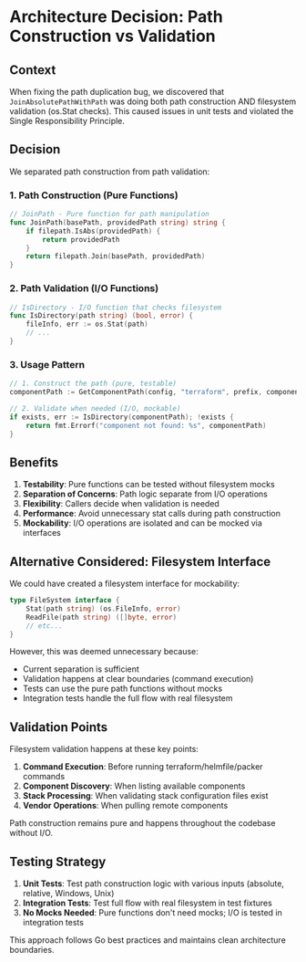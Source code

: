 # Architecture Decision: Path Construction vs Validation

## Context
When fixing the path duplication bug, we discovered that `JoinAbsolutePathWithPath` was doing both path construction AND filesystem validation (os.Stat checks). This caused issues in unit tests and violated the Single Responsibility Principle.

## Decision
We separated path construction from path validation:

### 1. Path Construction (Pure Functions)
```go
// JoinPath - Pure function for path manipulation
func JoinPath(basePath, providedPath string) string {
    if filepath.IsAbs(providedPath) {
        return providedPath
    }
    return filepath.Join(basePath, providedPath)
}
```

### 2. Path Validation (I/O Functions)
```go
// IsDirectory - I/O function that checks filesystem
func IsDirectory(path string) (bool, error) {
    fileInfo, err := os.Stat(path)
    // ...
}
```

### 3. Usage Pattern
```go
// 1. Construct the path (pure, testable)
componentPath := GetComponentPath(config, "terraform", prefix, component)

// 2. Validate when needed (I/O, mockable)
if exists, err := IsDirectory(componentPath); !exists {
    return fmt.Errorf("component not found: %s", componentPath)
}
```

## Benefits

1. **Testability**: Pure functions can be tested without filesystem mocks
2. **Separation of Concerns**: Path logic separate from I/O operations
3. **Flexibility**: Callers decide when validation is needed
4. **Performance**: Avoid unnecessary stat calls during path construction
5. **Mockability**: I/O operations are isolated and can be mocked via interfaces

## Alternative Considered: Filesystem Interface

We could have created a filesystem interface for mockability:

```go
type FileSystem interface {
    Stat(path string) (os.FileInfo, error)
    ReadFile(path string) ([]byte, error)
    // etc...
}
```

However, this was deemed unnecessary because:
- Current separation is sufficient
- Validation happens at clear boundaries (command execution)
- Tests can use the pure path functions without mocks
- Integration tests handle the full flow with real filesystem

## Validation Points

Filesystem validation happens at these key points:
1. **Command Execution**: Before running terraform/helmfile/packer commands
2. **Component Discovery**: When listing available components
3. **Stack Processing**: When validating stack configuration files exist
4. **Vendor Operations**: When pulling remote components

Path construction remains pure and happens throughout the codebase without I/O.

## Testing Strategy

1. **Unit Tests**: Test path construction logic with various inputs (absolute, relative, Windows, Unix)
2. **Integration Tests**: Test full flow with real filesystem in test fixtures
3. **No Mocks Needed**: Pure functions don't need mocks; I/O is tested in integration tests

This approach follows Go best practices and maintains clean architecture boundaries.
